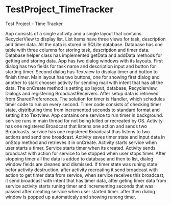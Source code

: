 # TestProject_TimeTracker
Test Project - Time Tracker

App consists of a single activity and a single layout that contains RecyclerView to display list.
List items have three views for task, description and timer data.
All the data is stored in SQLite database.
Database has one table with three columns for storing task, description and timer data.
Database helper class has implemented getData and addData methods for getting and storing data.
App has two dialog windows with its layouts.
First dialog has two fields for task name and description input and button for starting timer.
Second dialog has Textview to display timer and button to finish timer.
Main layout has two buttons, one for showing first dialog and 
another to start chooser activity for sending mail with intent that has all the data.
The onCreate method is setting up layout, database, Recyclerview, Dialogs and registering BroadcastReceivers.
After setup data is retrieved from SharedPreferences.
The solution for timer is Handler, which schedules timer code to run on every second.
Timer code consists of checking timer state, distributing time from incremented seconds to standard format and setting it to Textview.
App contains one service to run timer in background. service runs in main thread for not being killed or recreated by OS.
Activity has one registered Broadcast that listens one action and sends two Broadcasts.
service has one registered Broadcast thas listens to two actions and send one broadcast.
Activity saves timer state and input data in onStop method and retrieves it in onCreate.
Activity starts service when user starts a timer. Service starts timer when its created.
Activity sends broadcast with action for service to be stopped when user stops timer.
After stopping timer all the data is added to database and then to list, dialog window fields are cleaned and dismissed.
If timer state was runing state befor activity destruction, 
after activity recreating it send broadcast with action to get timer data from service,
when service receives this broadcast, it send broadcast with intent that has timer data,
after geting timer data from service activity starts runing timer and incrementing seconds 
that was passed after creating service when user started timer. after then dialog window is popped up automaticaly and showing runong timer.


